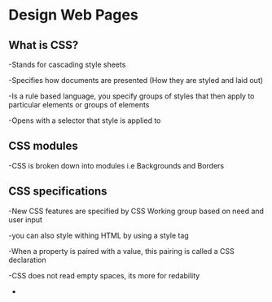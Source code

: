 # Design Web Pages #

## **What is CSS?** ##

-Stands for cascading style sheets 

-Specifies how documents are presented (How they are styled and laid out)

-Is a rule based language, you specify groups of styles that then apply to particular elements or groups of elements

-Opens with a selector that style is applied to

## **CSS modules** ##

-CSS is broken down into modules i.e Backgrounds and Borders

## **CSS specifications** ##

-New CSS features are specified by CSS Working group based on need and user input

-you can also style withing HTML by using a style tag <stlye>

-When a property is paired with a value, this pairing is called a CSS declaration

-CSS does not read empty spaces, its more for redability 

-